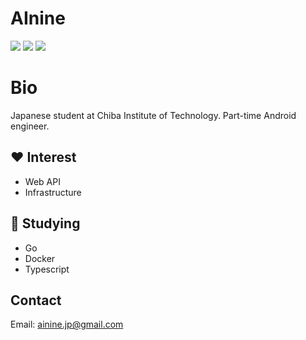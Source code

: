 # AInine
![](https://github-profile-summary-cards.vercel.app/api/cards/profile-details?username=AInine9&theme=default)
![](https://github-profile-summary-cards.vercel.app/api/cards/repos-per-language?username=AInine9&theme=default)
![](https://github-profile-summary-cards.vercel.app/api/cards/stats?username=AInine9&theme=default)

# Bio
Japanese student at Chiba Institute of Technology.
Part-time Android engineer.

## :heart: Interest
- Web API
- Infrastructure

## 📖 Studying
- Go
- Docker
- Typescript

## Contact
Email: ainine.jp@gmail.com

